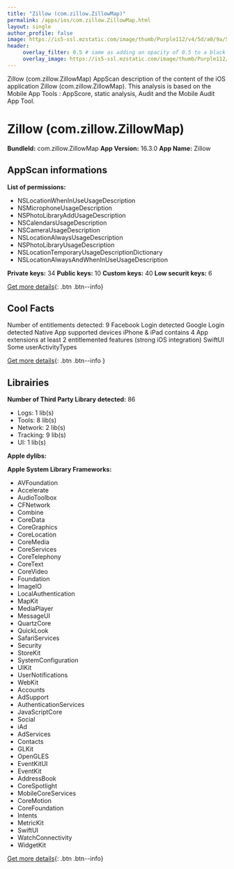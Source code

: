 ```yaml
---
title: "Zillow (com.zillow.ZillowMap)"
permalink: /apps/ios/com.zillow.ZillowMap.html
layout: single
author_profile: false
image: https://is5-ssl.mzstatic.com/image/thumb/Purple112/v4/5d/a0/9a/5da09a0c-ef85-ef08-a1e5-f64bb8b57df3/AppIcon-1x_U007emarketing-0-6-0-85-220.png/512x512bb.jpg
header: 
     overlay_filter: 0.5 # same as adding an opacity of 0.5 to a black background
     overlay_image: https://is5-ssl.mzstatic.com/image/thumb/Purple112/v4/5d/a0/9a/5da09a0c-ef85-ef08-a1e5-f64bb8b57df3/AppIcon-1x_U007emarketing-0-6-0-85-220.png/512x512bb.jpg
---
```

Zillow (com.zillow.ZillowMap) AppScan description of the content of the iOS application Zillow (com.zillow.ZillowMap). This analysis is based on the Mobile App Tools : AppScore, static analysis, Audit and the Mobile Audit App Tool.

# Zillow (com.zillow.ZillowMap)

**BundleId:** com.zillow.ZillowMap
**App Version:** 16.3.0
**App Name:** Zillow


## AppScan informations 

**List of permissions:** 
- NSLocationWhenInUseUsageDescription
- NSMicrophoneUsageDescription
- NSPhotoLibraryAddUsageDescription
- NSCalendarsUsageDescription
- NSCameraUsageDescription
- NSLocationAlwaysUsageDescription
- NSPhotoLibraryUsageDescription
- NSLocationTemporaryUsageDescriptionDictionary
- NSLocationAlwaysAndWhenInUseUsageDescription
  
  
**Private keys:** 34
**Public keys:** 10
**Custom keys:** 40
**Low securit keys:** 6
  
[Get more details](/pricing.html){: .btn .btn--info}

## Cool Facts

Number of entitlements detected: 9
Facebook Login detected
Google Login detected
Native App
supported devices iPhone & iPad
contains 4 App extensions
at least 2 entitlemented features (strong iOS integration)
SwiftUI
Some userActivityTypes
  
[Get more details](/pricing.html){: .btn .btn--info }

## Librairies 
**Number of Third Party Library detected:** 86
- Logs: 1 lib(s)
- Tools: 8 lib(s)
- Network: 2 lib(s)
- Tracking: 9 lib(s)
- UI: 1 lib(s)


**Apple dylibs:**


**Apple System Library Frameworks:**
- AVFoundation
- Accelerate
- AudioToolbox
- CFNetwork
- Combine
- CoreData
- CoreGraphics
- CoreLocation
- CoreMedia
- CoreServices
- CoreTelephony
- CoreText
- CoreVideo
- Foundation
- ImageIO
- LocalAuthentication
- MapKit
- MediaPlayer
- MessageUI
- QuartzCore
- QuickLook
- SafariServices
- Security
- StoreKit
- SystemConfiguration
- UIKit
- UserNotifications
- WebKit
- Accounts
- AdSupport
- AuthenticationServices
- JavaScriptCore
- Social
- iAd
- AdServices
- Contacts
- GLKit
- OpenGLES
- EventKitUI
- EventKit
- AddressBook
- CoreSpotlight
- MobileCoreServices
- CoreMotion
- CoreFoundation
- Intents
- MetricKit
- SwiftUI
- WatchConnectivity
- WidgetKit


  
[Get more details](/pricing.html){: .btn .btn--info}

